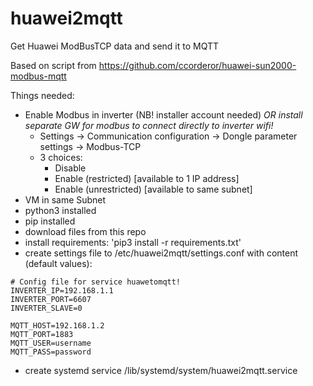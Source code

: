 # huawei2mqtt

Get Huawei ModBusTCP data and send it to MQTT

Based on script from https://github.com/ccorderor/huawei-sun2000-modbus-mqtt

Things needed:
- Enable Modbus in inverter (NB! installer account needed) _OR install separate GW for modbus to connect directly to inverter wifi!_
  - Settings -> Communication configuration -> Dongle parameter settings -> Modbus-TCP
  - 3 choices: 
     - Disable
     - Enable (restricted) [available to 1 IP address]
     - Enable (unrestricted) [available to same subnet]
- VM in same Subnet
- python3 installed
- pip installed
- download files from this repo
- install requirements: 'pip3 install -r requirements.txt'
- create settings file to /etc/huawei2mqtt/settings.conf with content (default values):
````
# Config file for service huawetomqtt!
INVERTER_IP=192.168.1.1
INVERTER_PORT=6607 
INVERTER_SLAVE=0 

MQTT_HOST=192.168.1.2
MQTT_PORT=1883
MQTT_USER=username
MQTT_PASS=password
````
- create systemd service /lib/systemd/system/huawei2mqtt.service

